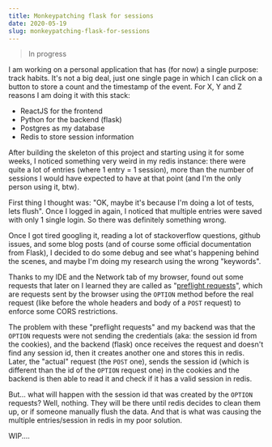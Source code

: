 ```yaml
---
title: Monkeypatching flask for sessions
date: 2020-05-19
slug: monkeypatching-flask-for-sessions
---
```


> In progress

I am working on a personal application that has (for now) a single purpose: track habits. It's not a big deal, just one single page in which I can click on a button to store a count and the timestamp of the event. For X, Y and Z reasons I am doing it with this stack:

- ReactJS for the frontend
- Python for the backend (flask)
- Postgres as my database
- Redis to store session information

After building the skeleton of this project and starting using it for some weeks, I noticed something very weird in my redis instance: there were quite a lot of entries (where 1 entry = 1 session), more than the number of sessions I would have expected to have at that point (and I'm the only person using it, btw).

First thing I thought was: "OK, maybe it's because I'm doing a lot of tests, lets flush". Once I logged in again, I noticed that multiple entries were saved with only 1 single login. So there was definitely something wrong.

Once I got tired googling it, reading a lot of stackoverflow questions, github issues, and some blog posts (and of course some official documentation from Flask), I decided to do some debug and see what's happening behind the scenes, and maybe I'm doing my research using the wrong "keywords".

Thanks to my IDE and the Network tab of my browser, found out some requests that later on I learned they are called as "[preflight requests](https://developer.mozilla.org/en-US/docs/Web/HTTP/CORS)", which are requests sent by the browser using the `OPTION` method before the real request (like before the whole headers and body of a `POST` request) to enforce some CORS restrictions.

The problem with these "preflight requests" and my backend was that the `OPTION` requests were not sending the credentials (aka: the session id from the cookies), and the backend (flask) once receives the request and doesn't find any session id, then it creates another one and stores this in redis. Later, the "actual" request (the `POST` one), sends the session id (which is different than the id of the `OPTION` request one) in the cookies and the backend is then able to read it and check if it has a valid session in redis.

But... what will happen with the session id that was created by the `OPTION` requests? Well, nothing. They will be there until redis decides to clean them up, or if someone manually flush the data. And that is what was causing the multiple entries/session in redis in my poor solution.

WIP....
